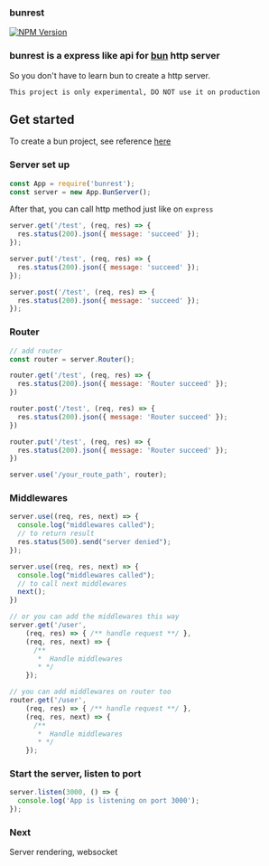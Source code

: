 ### bunrest

[![NPM Version][npm-version-image]][npm-url]


### bunrest is a express like api for [bun](https://github.com/oven-sh/bun) http server 

So you don't have to learn bun to create a http server.

`This project is only experimental, DO NOT use it on production`

## Get started

To create a bun project, see reference [here](https://github.com/oven-sh/bun#bun-create)

### Server set up

```js
const App = require('bunrest');
const server = new App.BunServer();
```

After that, you can call http method just like on `express`

```js
server.get('/test', (req, res) => {
  res.status(200).json({ message: 'succeed' });
});

server.put('/test', (req, res) => {
  res.status(200).json({ message: 'succeed' });
});

server.post('/test', (req, res) => {
  res.status(200).json({ message: 'succeed' });
});
```

### Router

```js
// add router
const router = server.Router();

router.get('/test', (req, res) => {
  res.status(200).json({ message: 'Router succeed' });
})

router.post('/test', (req, res) => {
  res.status(200).json({ message: 'Router succeed' });
})

router.put('/test', (req, res) => {
  res.status(200).json({ message: 'Router succeed' });
})

server.use('/your_route_path', router);
```

### Middlewares
```js
server.use((req, res, next) => {
  console.log("middlewares called");
  // to return result
  res.status(500).send("server denied");
});

server.use((req, res, next) => {
  console.log("middlewares called");
  // to call next middlewares
  next();
})

// or you can add the middlewares this way
server.get('/user', 
    (req, res) => { /** handle request **/ }, 
    (req, res, next) => {
      /**
       *  Handle middlewares
       * */
    });

// you can add middlewares on router too
router.get('/user', 
    (req, res) => { /** handle request **/ }, 
    (req, res, next) => {
      /**
       *  Handle middlewares
       * */
    }); 
```

### Start the server, listen to port

```js
server.listen(3000, () => {
  console.log('App is listening on port 3000');
});
```

### Next

Server rendering, websocket

[npm-url]: https://www.npmjs.com/package/bunrest
[npm-version-image]: https://badgen.net/npm/v/bunrest
